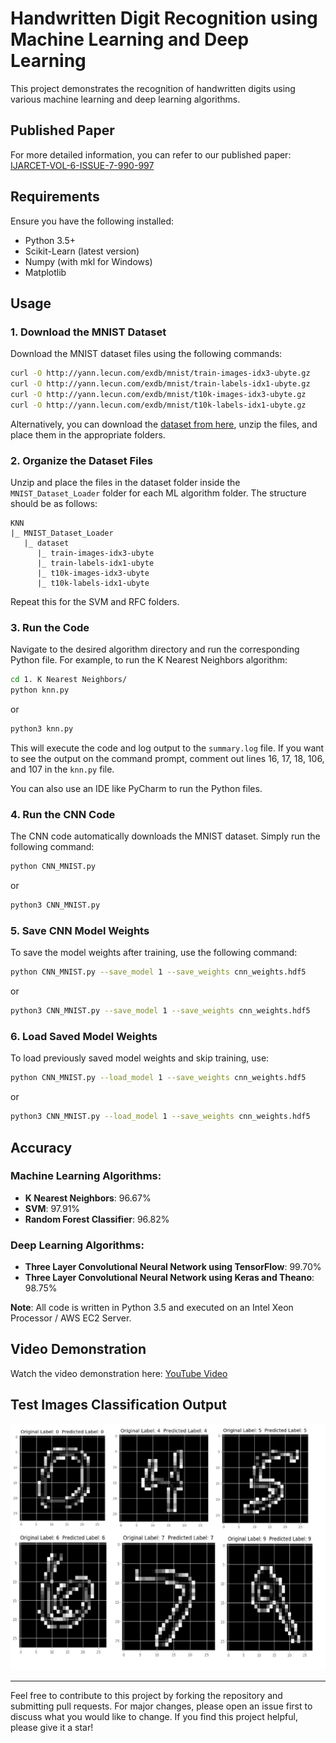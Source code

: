 # Handwritten Digit Recognition using Machine Learning and Deep Learning

This project demonstrates the recognition of handwritten digits using various machine learning and deep learning algorithms.

## Published Paper

For more detailed information, you can refer to our published paper: [IJARCET-VOL-6-ISSUE-7-990-997](http://ijarcet.org/wp-content/uploads/IJARCET-VOL-6-ISSUE-7-990-997.pdf)

## Requirements

Ensure you have the following installed:
- Python 3.5+
- Scikit-Learn (latest version)
- Numpy (with mkl for Windows)
- Matplotlib

## Usage

### 1. Download the MNIST Dataset

Download the MNIST dataset files using the following commands:

```bash
curl -O http://yann.lecun.com/exdb/mnist/train-images-idx3-ubyte.gz
curl -O http://yann.lecun.com/exdb/mnist/train-labels-idx1-ubyte.gz
curl -O http://yann.lecun.com/exdb/mnist/t10k-images-idx3-ubyte.gz
curl -O http://yann.lecun.com/exdb/mnist/t10k-labels-idx1-ubyte.gz
```

Alternatively, you can download the [dataset from here](https://github.com/anujdutt9/Handwritten-Digit-Recognition-using-Deep-Learning/blob/master/dataset.zip), unzip the files, and place them in the appropriate folders.

### 2. Organize the Dataset Files

Unzip and place the files in the dataset folder inside the `MNIST_Dataset_Loader` folder for each ML algorithm folder. The structure should be as follows:

```
KNN
|_ MNIST_Dataset_Loader
   |_ dataset
      |_ train-images-idx3-ubyte
      |_ train-labels-idx1-ubyte
      |_ t10k-images-idx3-ubyte
      |_ t10k-labels-idx1-ubyte
```

Repeat this for the SVM and RFC folders.

### 3. Run the Code

Navigate to the desired algorithm directory and run the corresponding Python file. For example, to run the K Nearest Neighbors algorithm:

```bash
cd 1. K Nearest Neighbors/
python knn.py
```

or

```bash
python3 knn.py
```

This will execute the code and log output to the `summary.log` file. If you want to see the output on the command prompt, comment out lines 16, 17, 18, 106, and 107 in the `knn.py` file.

You can also use an IDE like PyCharm to run the Python files.

### 4. Run the CNN Code

The CNN code automatically downloads the MNIST dataset. Simply run the following command:

```bash
python CNN_MNIST.py
```

or

```bash
python3 CNN_MNIST.py
```

### 5. Save CNN Model Weights

To save the model weights after training, use the following command:

```bash
python CNN_MNIST.py --save_model 1 --save_weights cnn_weights.hdf5
```

or

```bash
python3 CNN_MNIST.py --save_model 1 --save_weights cnn_weights.hdf5
```

### 6. Load Saved Model Weights

To load previously saved model weights and skip training, use:

```bash
python CNN_MNIST.py --load_model 1 --save_weights cnn_weights.hdf5
```

or

```bash
python3 CNN_MNIST.py --load_model 1 --save_weights cnn_weights.hdf5
```

## Accuracy

### Machine Learning Algorithms:
- **K Nearest Neighbors**: 96.67%
- **SVM**: 97.91%
- **Random Forest Classifier**: 96.82%

### Deep Learning Algorithms:
- **Three Layer Convolutional Neural Network using TensorFlow**: 99.70%
- **Three Layer Convolutional Neural Network using Keras and Theano**: 98.75%

**Note**: All code is written in Python 3.5 and executed on an Intel Xeon Processor / AWS EC2 Server.

## Video Demonstration

Watch the video demonstration here: [YouTube Video](https://www.youtube.com/watch?v=7kpYpmw5FfE)

## Test Images Classification Output

![Output](Outputs/output.png "Classification Output")

---

Feel free to contribute to this project by forking the repository and submitting pull requests. For major changes, please open an issue first to discuss what you would like to change. If you find this project helpful, please give it a star!